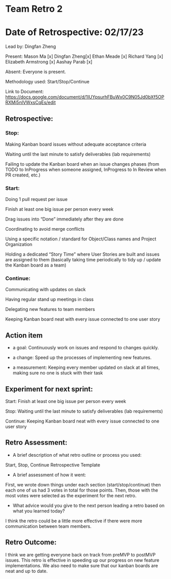 <h1> Team Retro 2 </h1> 

# Date of Retrospective: 02/17/23

Lead by: Dingfan Zheng

Present: Mason Ma [x] Dingfan Zheng[x] Ethan Meade [x] Richard Yang [x] Elizabeth Armstrong [x] Aashay Parab [x]

Absent: Everyone is present.

Methodology used: Start/Stop/Continue 

Link to Document: https://docs.google.com/document/d/1IUYpsurhFBuWx0C9N05Jd0bXf5OPRXMi5nIVWxsCqEs/edit


## Retrospective:

### Stop:

Making Kanban board issues without adequate acceptance criteria 

Waiting until the last minute to satisfy deliverables (lab requirements) 

Failing to update the Kanban board when an issue changes phases (from TODO to InProgress when someone assigned, InProgress to In Review when PR created, etc.)




### Start:

Doing 1 pull request per issue

Finish at least one big issue per person every week

Drag issues into “Done” immediately after they are done

Coordinating to avoid merge conflicts 

Using a specific notation / standard for Object/Class names and Project Organization

Holding a dedicated “Story Time” where User Stories are built and issues are assigned to them (basically taking time periodically to tidy up / update the Kanban board as a team)



### Continue:

Communicating with updates on slack 

Having regular stand up meetings in class

Delegating new features to team members

Keeping Kanban board neat with every issue connected to one user story


## Action item

* a goal: Continuously work on issues and respond to changes quickly.

* a change: Speed up the processes of implementing new features.

* a measurement: Keeping every member updated on slack at all times, making sure no one is stuck with their task



## Experiment for next sprint: 

Start: Finish at least one big issue per person every week

Stop: Waiting until the last minute to satisfy deliverables (lab requirements)

Continue: Keeping Kanban board neat with every issue connected to one user story



## Retro Assessment:

* A brief description of what retro outline or process you used:

Start, Stop, Continue Retrospective Template

* A brief assessment of how it went:

First, we wrote down things under each section (start/stop/continue) then each one of us had 3 votes in total for those points. Then, those with the most votes were selected as the experiment for the next retro.

* What advice would you give to the next person leading a retro
  based on what you learned today?

I think the retro could be a little more effective if there were more communication between team members.


## Retro Outcome:

I think we are getting everyone back on track from preMVP to postMVP issues. This retro is effective in speeding up our progress on new feature implementations. We also need to make sure that our kanban boards are neat and up to date.
